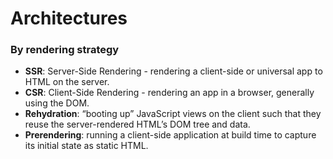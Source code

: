 # Architectures

### By rendering strategy

* **SSR**: Server-Side Rendering - rendering a client-side or universal app to HTML on the server.
* **CSR**: Client-Side Rendering - rendering an app in a browser, generally using the DOM.
* **Rehydration**: “booting up” JavaScript views on the client such that they reuse the server-rendered HTML’s DOM tree and data.
* **Prerendering**: running a client-side application at build time to capture its initial state as static HTML.
